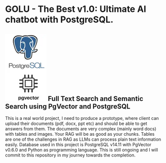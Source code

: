 # GOLU - The Best v1.0: Ultimate AI chatbot with PostgreSQL. 
## ![img.png](img.png)  Full Text Search and Semantic Search using PgVector and PostgreSQL
This is a real world project, I need to produce a prototype, where client can upload 
their documents (pdf, docx, ppt etc) and should be able to get answers from them.
The documents are very complex (mainly word docs) with tables and images. Your RAG will be as good as
your chunks. Tables are one of the challenges in RAG as LLMs can process plain text 
information easily. 
Database used in this project is PostgreSQL v14.11 with PgVector v0.6.0 and 
Python as programming language.
This is still ongoing and I will commit to this repository in my journey towards the completion.
